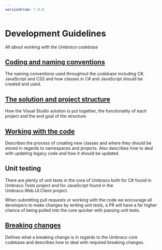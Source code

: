 ```yaml
---
versionFrom: 7.0.0
---
```


# Development Guidelines

_All about working with the Umbraco codebase_

## [Coding and naming conventions](Coding-Standards/index.md)
The naming conventions used throughout the codebase including C#, JavaScript and CSS and how classes in C# and JavaScript should be created and used.

## [The solution and project structure](project-structure.md)
How the Visual Studio solution is put together, the functionality of each project and the end goal of the structure.

## [Working with the code](working-with-code.md)
Describes the process of creating new classes and where they should be stored in regards to namespaces and projects. Also describes how to deal with updating legacy code and how it should be updated.

## Unit testing

There are plenty of unit tests in the core of Umbraco both for C# found in Umbraco.Tests project and for JavaScript found in the Umbraco.Web.UI.Client project.

When submitting pull requests or working with the code we encourage all developers to make changes by writing unit tests, a PR will have a far higher chance of being pulled into the core quicker with passing unit tests.

## [Breaking changes](breaking-changes.md)
Defines what a breaking change is in regards to the Umbraco core codebase and describes how to deal with required breaking changes.
